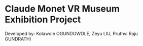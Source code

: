 # Claude Monet VR Museum Exhibition Project
Developed by: Kolawole OGUNDOWOLE, Zeyu LIU, Pruthvi Raju GUNDRATHI
